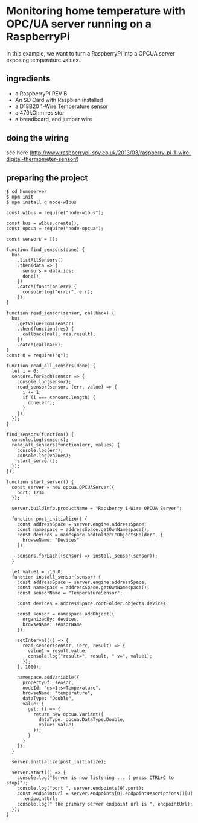 ﻿# Monitoring home temperature with OPC/UA server running on a RaspberryPi

In this example, we want to turn a RaspberryPi into a OPCUA server exposing temperature values.

## ingredients

   - a RaspberryPI REV B
   - An SD Card with Raspbian installed
   - a D18B20 1-Wire Temperature sensor
   - a 470kOhm resistor
   - a breadboard, and jumper wire

## doing the wiring

see here (http://www.raspberrypi-spy.co.uk/2013/03/raspberry-pi-1-wire-digital-thermometer-sensor/)


## preparing the project

```
$ cd homeserver
$ npm init
$ npm install q node-w1bus
```




```
const w1bus = require("node-w1bus");

const bus = w1bus.create();
const opcua = require("node-opcua");

const sensors = [];

function find_sensors(done) {
  bus
    .listAllSensors()
    .then(data => {
      sensors = data.ids;
      done();
    })
    .catch(function(err) {
      console.log("error", err);
    });
}

function read_sensor(sensor, callback) {
  bus
    .getValueFrom(sensor)
    .then(function(res) {
      callback(null, res.result);
    })
    .catch(callback);
}
const Q = require("q");

function read_all_sensors(done) {
  let i = 0;
  sensors.forEach(sensor => {
    console.log(sensor);
    read_sensor(sensor, (err, value) => {
      i += 1;
      if (i === sensors.length) {
        done(err);
      }
    });
  });
}

find_sensors(function() {
  console.log(sensors);
  read_all_sensors(function(err, values) {
    console.log(err);
    console.log(values);
    start_server();
  });
});

function start_server() {
  const server = new opcua.OPCUAServer({
    port: 1234
  });

  server.buildInfo.productName = "Rapsberry 1-Wire OPCUA Server";

  function post_initialize() {
    const addressSpace = server.engine.addressSpace;
    const namespace = addressSpace.getOwnNamespace();
    const devices = namespace.addFolder("ObjectsFolder", {
      browseName: "Devices"
    });

    sensors.forEach((sensor) => install_sensor(sensor));
  }

  let value1 = -10.0;
  function install_sensor(sensor) {
    const addressSpace = server.engine.addressSpace;
    const namespace = addressSpace.getOwnNamespace();
    const sensorName = "TemperatureSensor";

    const devices = addressSpace.rootFolder.objects.devices;

    const sensor = namespace.addObject({
      organizedBy: devices,
      browseName: sensorName
    });

    setInterval(() => {
      read_sensor(sensor, (err, result) => {
        value1 = result.value;
        console.log("result=", result, " v=", value1);
      });
    }, 1000);

    namespace.addVariable({
      propertyOf: sensor,
      nodeId: "ns=1;s=Temperature",
      browseName: "temperature",
      dataType: "Double",
      value: {
        get: () => {
          return new opcua.Variant({
            dataType: opcua.DataType.Double,
            value: value1
          });
        }
      }
    });
  }

  server.initialize(post_initialize);

  server.start(() => {
    console.log("Server is now listening ... ( press CTRL+C to stop)");
    console.log("port ", server.endpoints[0].port);
    const endpointUrl = server.endpoints[0].endpointDescriptions()[0]
      .endpointUrl;
    console.log(" the primary server endpoint url is ", endpointUrl);
  });
}
```


